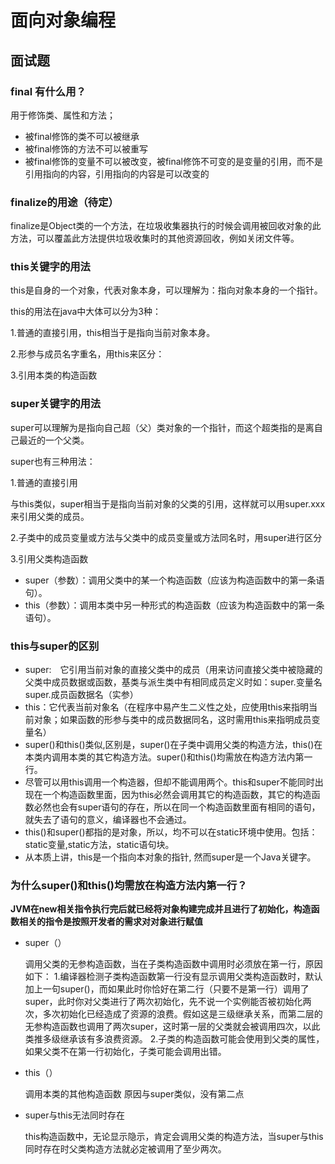 # 面向对象编程

## 面试题

### final 有什么用？

用于修饰类、属性和方法；

- 被final修饰的类不可以被继承
- 被final修饰的方法不可以被重写
- 被final修饰的变量不可以被改变，被final修饰不可变的是变量的引用，而不是引用指向的内容，引用指向的内容是可以改变的

### finalize的用途（待定）

finalize是Object类的一个方法，在垃圾收集器执行的时候会调用被回收对象的此方法，可以覆盖此方法提供垃圾收集时的其他资源回收，例如关闭文件等。

### this关键字的用法

this是自身的一个对象，代表对象本身，可以理解为：指向对象本身的一个指针。

this的用法在java中大体可以分为3种：

1.普通的直接引用，this相当于是指向当前对象本身。

2.形参与成员名字重名，用this来区分：

3.引用本类的构造函数

### super关键字的用法

super可以理解为是指向自己超（父）类对象的一个指针，而这个超类指的是离自己最近的一个父类。

super也有三种用法：

1.普通的直接引用

与this类似，super相当于是指向当前对象的父类的引用，这样就可以用super.xxx来引用父类的成员。

2.子类中的成员变量或方法与父类中的成员变量或方法同名时，用super进行区分

3.引用父类构造函数

- super（参数）：调用父类中的某一个构造函数（应该为构造函数中的第一条语句）。
- this（参数）：调用本类中另一种形式的构造函数（应该为构造函数中的第一条语句）。

### this与super的区别

- super:　它引用当前对象的直接父类中的成员（用来访问直接父类中被隐藏的父类中成员数据或函数，基类与派生类中有相同成员定义时如：super.变量名 super.成员函数据名（实参）
- this：它代表当前对象名（在程序中易产生二义性之处，应使用this来指明当前对象；如果函数的形参与类中的成员数据同名，这时需用this来指明成员变量名）
- super()和this()类似,区别是，super()在子类中调用父类的构造方法，this()在本类内调用本类的其它构造方法。super()和this()均需放在构造方法内第一行。
- 尽管可以用this调用一个构造器，但却不能调用两个。this和super不能同时出现在一个构造函数里面，因为this必然会调用其它的构造函数，其它的构造函数必然也会有super语句的存在，所以在同一个构造函数里面有相同的语句，就失去了语句的意义，编译器也不会通过。
- this()和super()都指的是对象，所以，均不可以在static环境中使用。包括：static变量,static方法，static语句块。
- 从本质上讲，this是一个指向本对象的指针, 然而super是一个Java关键字。

### 为什么super()和this()均需放在构造方法内第一行？

**JVM在new相关指令执行完后就已经将对象构建完成并且进行了初始化，构造函数相关的指令是按照开发者的需求对对象进行赋值**

* super（）

  调用父类的无参构造函数，当在子类构造函数中调用时必须放在第一行，原因如下：
   1.编译器检测子类构造函数第一行没有显示调用父类构造函数时，默认加上一句super()，而如果此时你恰好在第二行（只要不是第一行）调用了super，此时你对父类进行了两次初始化，先不说一个实例能否被初始化两次，多次初始化已经造成了资源的浪费。假如这是三级继承关系，而第二层的无参构造函数也调用了两次super，这时第一层的父类就会被调用四次，以此类推多级继承该有多浪费资源。
   2.子类的构造函数可能会使用到父类的属性，如果父类不在第一行初始化，子类可能会调用出错。

* this（）

  调用本类的其他构造函数
   原因与super类似，没有第二点

* super与this无法同时存在

  this构造函数中，无论显示隐示，肯定会调用父类的构造方法，当super与this同时存在时父类构造方法就必定被调用了至少两次。



